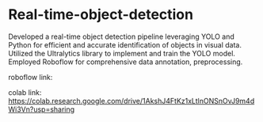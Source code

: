 # Real-time-object-detection
Developed a real-time object detection pipeline leveraging YOLO and Python for efficient and accurate identification of objects in visual data. Utilized the Ultralytics library to implement and train the YOLO model. Employed Roboflow for comprehensive data annotation, preprocessing. 

roboflow link:

colab link: https://colab.research.google.com/drive/1AkshJ4FtKz1xLtlnONSnOvJ9m4dWi3Vn?usp=sharing
